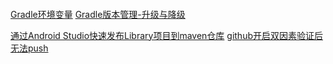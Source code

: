 ####
[Gradle环境变量](http://blog.csdn.net/haikuotiankong8/article/details/51534864)
[Gradle版本管理-升级与降级](http://hucaihua.cn/2016/09/27/Gradle_upgrade/)

[通过Android Studio快速发布Library项目到maven仓库](http://blog.csdn.net/zhangbuzhangbu/article/details/51730402)
[github开启双因素验证后无法push](https://blog.csdn.net/zhjwpku/article/details/50853054)
